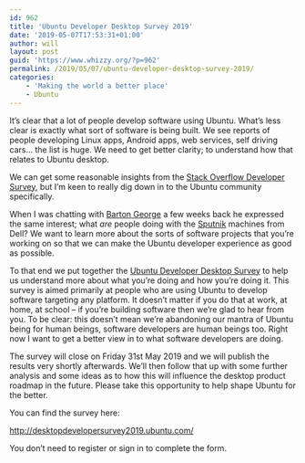 ```yaml
---
id: 962
title: 'Ubuntu Developer Desktop Survey 2019'
date: '2019-05-07T17:53:31+01:00'
author: will
layout: post
guid: 'https://www.whizzy.org/?p=962'
permalink: /2019/05/07/ubuntu-developer-desktop-survey-2019/
categories:
    - 'Making the world a better place'
    - Ubuntu
---
```


It’s clear that a lot of people develop software using Ubuntu. What’s less clear is exactly what sort of software is being built. We see reports of people developing Linux apps, Android apps, web services, self driving cars… the list is huge. We need to get better clarity; to understand how that relates to Ubuntu desktop.

We can get some reasonable insights from the [Stack Overflow Developer Survey](https://insights.stackoverflow.com/survey/2019), but I’m keen to really dig down in to the Ubuntu community specifically.

When I was chatting with [Barton George](https://bartongeorge.io/) a few weeks back he expressed the same interest; what *are* people doing with the [Sputnik](https://www.dell.com/learn/us/en/555/campaigns/xps-linux-laptop_us) machines from Dell? We want to learn more about the sorts of software projects that you’re working on so that we can make the Ubuntu developer experience as good as possible.

To that end we put together the [Ubuntu Developer Desktop Survey](http://desktopdevelopersurvey2019.ubuntu.com/) to help us understand more about what you’re doing and how you’re doing it. This survey is aimed primarily at people who are using Ubuntu to develop software targeting any platform. It doesn’t matter if you do that at work, at home, at school – if you’re building software then we’re glad to hear from you. To be clear: this doesn’t mean we’re abandoning our mantra of Ubuntu being for human beings, software developers are human beings too. Right now I want to get a better view in to what software developers are doing.

The survey will close on Friday 31st May 2019 and we will publish the results very shortly afterwards. We’ll then follow that up with some further analysis and some ideas as to how this will influence the desktop product roadmap in the future. Please take this opportunity to help shape Ubuntu for the better.

You can find the survey here:

<http://desktopdevelopersurvey2019.ubuntu.com/>

You don’t need to register or sign in to complete the form.